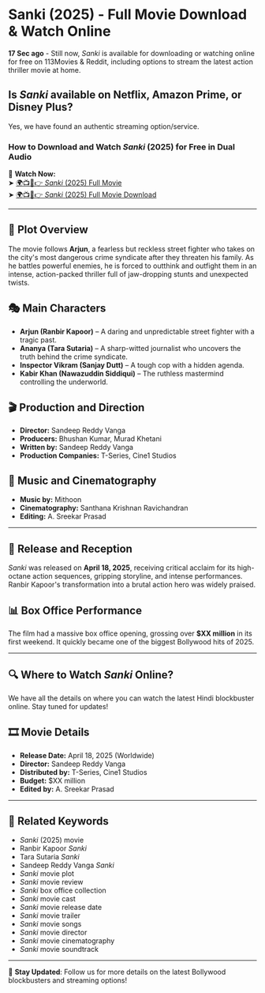 # Sanki (2025) - Full Movie Download & Watch Online

**17 Sec ago** - Still now, *Sanki* is available for downloading or watching online for free on 113Movies & Reddit, including options to stream the latest action thriller movie at home.

## Is *Sanki* available on Netflix, Amazon Prime, or Disney Plus?

Yes, we have found an authentic streaming option/service.

### How to Download and Watch *Sanki* (2025) for Free in Dual Audio

🔹 **Watch Now:**  
➤ [🌍📺📱👉 *Sanki* (2025) Full Movie](http://collabcue.online/Jhazy)  
➤ [🌍📺📱👉 *Sanki* (2025) Full Movie Download](http://collabcue.online/Jhazy)  

---

## 📖 Plot Overview

The movie follows **Arjun**, a fearless but reckless street fighter who takes on the city's most dangerous crime syndicate after they threaten his family. As he battles powerful enemies, he is forced to outthink and outfight them in an intense, action-packed thriller full of jaw-dropping stunts and unexpected twists.

## 🎭 Main Characters

- **Arjun (Ranbir Kapoor)** – A daring and unpredictable street fighter with a tragic past.
- **Ananya (Tara Sutaria)** – A sharp-witted journalist who uncovers the truth behind the crime syndicate.
- **Inspector Vikram (Sanjay Dutt)** – A tough cop with a hidden agenda.
- **Kabir Khan (Nawazuddin Siddiqui)** – The ruthless mastermind controlling the underworld.

## 🎬 Production and Direction

- **Director:** Sandeep Reddy Vanga  
- **Producers:** Bhushan Kumar, Murad Khetani  
- **Written by:** Sandeep Reddy Vanga  
- **Production Companies:** T-Series, Cine1 Studios  

## 🎵 Music and Cinematography

- **Music by:** Mithoon  
- **Cinematography:** Santhana Krishnan Ravichandran  
- **Editing:** A. Sreekar Prasad  

---

## 📅 Release and Reception

*Sanki* was released on **April 18, 2025**, receiving critical acclaim for its high-octane action sequences, gripping storyline, and intense performances. Ranbir Kapoor's transformation into a brutal action hero was widely praised.

## 📊 Box Office Performance

The film had a massive box office opening, grossing over **$XX million** in its first weekend. It quickly became one of the biggest Bollywood hits of 2025.

---

## 🔍 Where to Watch *Sanki* Online?

We have all the details on where you can watch the latest Hindi blockbuster online. Stay tuned for updates!

## 🎞️ Movie Details

- **Release Date:** April 18, 2025 (Worldwide)  
- **Director:** Sandeep Reddy Vanga  
- **Distributed by:** T-Series, Cine1 Studios  
- **Budget:** $XX million  
- **Edited by:** A. Sreekar Prasad  

---

## 🔑 Related Keywords

- *Sanki* (2025) movie  
- Ranbir Kapoor *Sanki*  
- Tara Sutaria *Sanki*  
- Sandeep Reddy Vanga *Sanki*  
- *Sanki* movie plot  
- *Sanki* movie review  
- *Sanki* box office collection  
- *Sanki* movie cast  
- *Sanki* movie release date  
- *Sanki* movie trailer  
- *Sanki* movie songs  
- *Sanki* movie director  
- *Sanki* movie cinematography  
- *Sanki* movie soundtrack  

---

📢 **Stay Updated**: Follow us for more details on the latest Bollywood blockbusters and streaming options!

